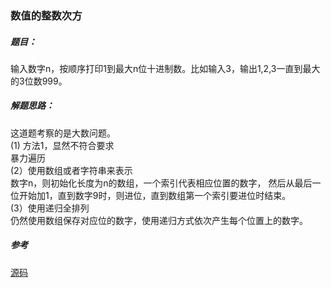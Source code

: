 ### 数值的整数次方

##### 题目：
输入数字n，按顺序打印1到最大n位十进制数。比如输入3，输出1,2,3一直到最大的3位数999。

##### 解题思路：
这道题考察的是大数问题。
<br/>(1) 方法1，显然不符合要求
<br/>暴力遍历
<br/>(2）使用数组或者字符串来表示
<br/>数字n，则初始化长度为n的数组，一个索引代表相应位置的数字，
然后从最后一位开始加1，直到数字9时，则进位，直到数组第一个索引要进位时结束。
<br/>(3）使用递归全排列
<br/>仍然使用数组保存对应位的数字，使用递归方式依次产生每个位置上的数字。

##### 参考
[源码](https://github.com/BillKalin/SwordOffer/blob/master/sourcecode/src/main/java/com/billkalin/sourcecode/question10/Main.java)